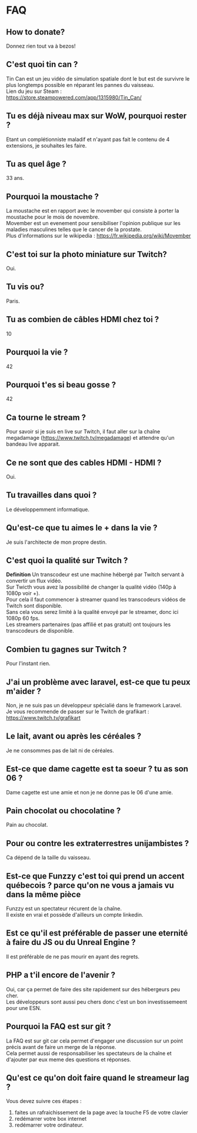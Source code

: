 # FAQ

## How to donate?
Donnez rien tout va à bezos!

## C'est quoi tin can ?
Tin Can est un jeu vidéo de simulation spatiale dont le but est de survivre le plus longtemps possible en réparant les pannes du vaisseau.  
Lien du jeu sur Steam : https://store.steampowered.com/app/1315980/Tin_Can/  

## Tu es déjà niveau max sur WoW, pourquoi rester ?
Etant un complétionniste maladif et n'ayant pas fait le contenu de 4 extensions, je souhaites les faire.  

## Tu as quel âge ?
33 ans.  

## Pourquoi la moustache ?
La moustache est en rapport avec le movember qui consiste à porter la moustache pour le mois de novembre.  
Movember est un evenement pour sensibiliser l'opinion publique sur les maladies masculines telles que le cancer de la prostate.  
Plus d'informations sur le wikipedia : https://fr.wikipedia.org/wiki/Movember  

## C'est toi sur la photo miniature sur Twitch?
Oui.  

## Tu vis ou?
Paris.  

## Tu as combien de câbles HDMI chez toi ?
10

## Pourquoi la vie ?
42

## Pourquoi t'es si beau gosse ?
42

## Ca tourne le stream ?
Pour savoir si je suis en live sur Twitch, il faut aller sur la chaîne megadamage (https://www.twitch.tv/megadamage) et attendre qu'un bandeau live apparait.  

## Ce ne sont que des cables HDMI - HDMI ?
Oui.

## Tu travailles dans quoi ?
Le développemment informatique.

## Qu'est-ce que tu aimes le + dans la vie ?
Je suis l'architecte de mon propre destin.

## C'est quoi la qualité sur Twitch ?
**Definition** Un transcodeur est une machine hébergé par Twitch servant à convertir un flux vidéo.  
Sur Twicth vous avez la possibilité de changer la qualité vidéo (140p à 1080p voir +).  
Pour cela il faut commencer à streamer quand les transcodeurs vidéos de Twitch sont disponible.  
Sans cela vous serez limité à la qualité envoyé par le streamer, donc ici 1080p 60 fps.  
Les streamers partenaires (pas affilié et pas gratuit) ont toujours les transcodeurs de disponible.

## Combien tu gagnes sur Twitch ?
Pour l'instant rien.

## J'ai un problème avec laravel, est-ce que tu peux m'aider ?
Non, je ne suis pas un développeur spécialié dans le framework Laravel.  
Je vous recommende de passer sur le Twitch de grafikart : https://www.twitch.tv/grafikart  

## Le lait, avant ou après les céréales ?
Je ne consommes pas de lait ni de céréales.

## Est-ce que dame cagette est ta soeur ? tu as son 06 ?
Dame cagette est une amie et non je ne donne pas le 06 d'une amie.  

## Pain chocolat ou chocolatine ?
Pain au chocolat.

## Pour ou contre les extraterrestres unijambistes ?
Ca dépend de la taille du vaisseau.

## Est-ce que Funzzy c'est toi qui prend un accent québecois ? parce qu'on ne vous a jamais vu dans la même pièce
Funzzy est un spectateur récurent de la chaîne.  
Il existe en vrai et possède d'ailleurs un compte linkedin.  

## Est ce qu'il est préférable de passer une eternité à faire du JS ou du Unreal Engine ?
Il est préférable de ne pas mourir en ayant des regrets.  

## PHP a t'il encore de l'avenir ?
Oui, car ça permet de faire des site rapidement sur des hébergeurs peu cher.  
Les développeurs sont aussi peu chers donc c'est un bon investissemeent pour une ESN.  

## Pourquoi la FAQ est sur git ?
La FAQ est sur git car cela permet d'engager une discussion sur un point précis avant de faire un merge de la réponse.  
Cela permet aussi de responsabiliser les spectateurs de la chaîne et d'ajouter par eux meme des questions et réponses.  

## Qu'est ce qu'on doit faire quand le streameur lag ?
Vous devez suivre ces étapes :  
1. faites un rafraichissement de la page avec la touche F5 de votre clavier
2. redémarrer votre box internet
3. redémarrer votre ordinateur.  
